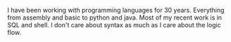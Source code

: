 I have been working with programming languages for 30 years. Everything from assembly and basic to python and java. Most of my recent work is in SQL and shell. I don't care about syntax as much as I care about the logic flow.
